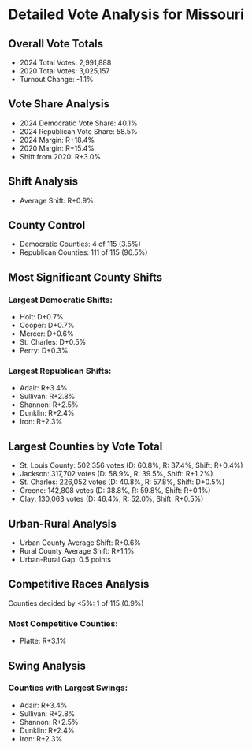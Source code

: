 # Detailed Vote Analysis for Missouri

## Overall Vote Totals

* 2024 Total Votes: 2,991,888
* 2020 Total Votes: 3,025,157
* Turnout Change: -1.1%

## Vote Share Analysis

* 2024 Democratic Vote Share: 40.1%
* 2024 Republican Vote Share: 58.5%
* 2024 Margin: R+18.4%
* 2020 Margin: R+15.4%
* Shift from 2020: R+3.0%

## Shift Analysis

* Average Shift: R+0.9%

## County Control

* Democratic Counties: 4 of 115 (3.5%)
* Republican Counties: 111 of 115 (96.5%)

## Most Significant County Shifts

### Largest Democratic Shifts:
* Holt: D+0.7%
* Cooper: D+0.7%
* Mercer: D+0.6%
* St. Charles: D+0.5%
* Perry: D+0.3%

### Largest Republican Shifts:
* Adair: R+3.4%
* Sullivan: R+2.8%
* Shannon: R+2.5%
* Dunklin: R+2.4%
* Iron: R+2.3%

## Largest Counties by Vote Total

* St. Louis County: 502,356 votes (D: 60.8%, R: 37.4%, Shift: R+0.4%)
* Jackson: 317,702 votes (D: 58.9%, R: 39.5%, Shift: R+1.2%)
* St. Charles: 226,052 votes (D: 40.8%, R: 57.8%, Shift: D+0.5%)
* Greene: 142,808 votes (D: 38.8%, R: 59.8%, Shift: R+0.1%)
* Clay: 130,063 votes (D: 46.4%, R: 52.0%, Shift: R+0.5%)

## Urban-Rural Analysis

* Urban County Average Shift: R+0.6%
* Rural County Average Shift: R+1.1%
* Urban-Rural Gap: 0.5 points

## Competitive Races Analysis

Counties decided by <5%: 1 of 115 (0.9%)

### Most Competitive Counties:
* Platte: R+3.1%

## Swing Analysis

### Counties with Largest Swings:
* Adair: R+3.4%
* Sullivan: R+2.8%
* Shannon: R+2.5%
* Dunklin: R+2.4%
* Iron: R+2.3%
